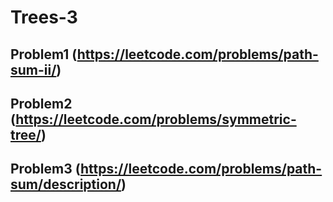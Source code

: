 # Trees-3

## Problem1 (https://leetcode.com/problems/path-sum-ii/)

## Problem2 (https://leetcode.com/problems/symmetric-tree/)

## Problem3 (https://leetcode.com/problems/path-sum/description/)
